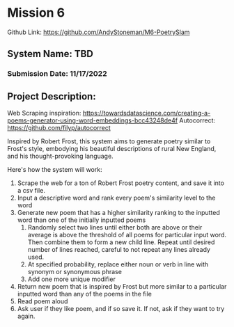 # Mission 6
Github Link: https://github.com/AndyStoneman/M6-PoetrySlam

## System Name: TBD
### Submission Date: 11/17/2022

## Project Description:

Web Scraping inspiration: https://towardsdatascience.com/creating-a-poems-generator-using-word-embeddings-bcc43248de4f
Autocorrect: https://github.com/filyp/autocorrect

Inspired by Robert Frost, this system aims to generate poetry similar to Frost's style, 
embodying his beautiful descriptions of rural New England, and his thought-provoking
language. 

Here's how the system will work:
1) Scrape the web for a ton of Robert Frost poetry content, and save it into a csv file. 
2) Input a descriptive word and rank every poem's similarity level to the word
3) Generate new poem that has a higher similarity ranking to the inputted word than one of the initially inputted poems
   1) Randomly select two lines until either both are above or their average is above the threshold of all poems for 
   particular input word. Then combine them to form a new child line. Repeat until desired number of lines reached, 
   careful to not repeat any lines already used. 
   2) At specified probability, replace either noun or verb in line with synonym or synonymous phrase
   3) Add one more unique modifier 
4) Return new poem that is inspired by Frost but more similar to a particular inputted word than any of the poems in the file
5) Read poem aloud
6) Ask user if they like poem, and if so save it. If not, ask if they want to try again. 